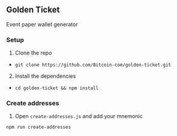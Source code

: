 ## Golden Ticket

Event paper wallet generator

### Setup

1. Clone the repo

- `git clone https://github.com/Bitcoin-com/golden-ticket.git`

2. Install the dependencies

- `cd golden-ticket && npm install`

### Create addresses

1. Open `create-addresses.js` and add your mnemonic

`npm run create-addresses`
